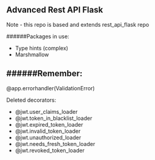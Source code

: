 ## Advanced Rest API Flask

Note - this repo is based and extends rest_api_flask repo

######Packages in use:
- Type hints (complex)
- Marshmallow


######Remember:
- 
@app.errorhandler(ValidationError)

Deleted decorators:
 - @jwt.user_claims_loader
 - @jwt.token_in_blacklist_loader
 - @jwt.expired_token_loader
 - @jwt.invalid_token_loader
 - @jwt.unauthorized_loader
 - @jwt.needs_fresh_token_loader
 - @jwt.revoked_token_loader
